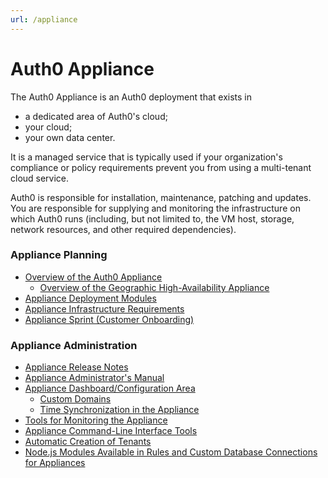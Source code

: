 ```yaml
---
url: /appliance
---
```


# Auth0 Appliance

The Auth0 Appliance is an Auth0 deployment that exists in

* a dedicated area of Auth0's cloud;
* your cloud;
* your own data center.

It is a managed service that is typically used if your organization's compliance or policy requirements prevent you from using a multi-tenant cloud service.

Auth0 is responsible for installation, maintenance, patching and updates. You are responsible for supplying and monitoring the infrastructure on which Auth0 runs (including, but not limited to, the VM host, storage, network resources, and other required dependencies).

### Appliance Planning

* [Overview of the Auth0 Appliance](/appliance/appliance-overview)
    * [Overview of the Geographic High-Availability Appliance](/appliance/geo-ha)
* [Appliance Deployment Modules](/appliance/modules)
* [Appliance Infrastructure Requirements](/appliance/infrastructure)
* [Appliance Sprint (Customer Onboarding)](/onboarding/appliance-sprint)

### Appliance Administration

* [Appliance Release Notes](https://auth0.com/changelog/appliance)
* [Appliance Administrator's Manual](/appliance/admin)
* [Appliance Dashboard/Configuration Area](/appliance/dashboard)
    * [Custom Domains](/appliance/custom-domains)
    * [Time Synchronization in the Appliance](/appliance/clock)
* [Tools for Monitoring the Appliance](/appliance/monitoring)
* [Appliance Command-Line Interface Tools](/appliance/cli)
* [Automatic Creation of Tenants](/appliance/admin/creating-tenants)
* [Node.js Modules Available in Rules and Custom Database Connections for Appliances](/appliance/modules)
